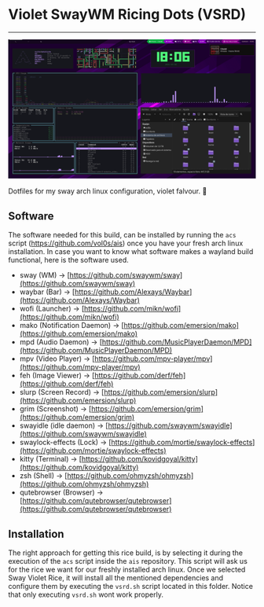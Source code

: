 # Violet SwayWM Ricing Dots (VSRD) 
---

![Screenshot](https://github.com/vol0s/sway-violet-rice/blob/main/desktop.png)

Dotfiles for my sway arch linux configuration, violet falvour. :rice_ball:

## Software

The software needed for this build, can be installed by running the `acs` script (https://github.com/vol0s/ais) once you have your fresh arch linux installation.
In case you want to know what software makes a wayland build functional, here is the software used.

- sway (WM) -> [https://github.com/swaywm/sway](https://github.com/swaywm/sway)
- waybar (Bar) -> [https://github.com/Alexays/Waybar](https://github.com/Alexays/Waybar)
- wofi (Launcher) -> [https://github.com/mikn/wofi](https://github.com/mikn/wofi)
- mako (Notification Daemon) -> [https://github.com/emersion/mako](https://github.com/emersion/mako)
- mpd (Audio Daemon) -> [https://github.com/MusicPlayerDaemon/MPD](https://github.com/MusicPlayerDaemon/MPD)
- mpv (Video Player) -> [https://github.com/mpv-player/mpv](https://github.com/mpv-player/mpv)
- feh (Image Viewer) -> [https://github.com/derf/feh](https://github.com/derf/feh)
- slurp (Screen Record) -> [https://github.com/emersion/slurp](https://github.com/emersion/slurp)
- grim (Screenshot) -> [https://github.com/emersion/grim](https://github.com/emersion/grim)
- swayidle (idle daemon) -> [https://github.com/swaywm/swayidle](https://github.com/swaywm/swayidle)
- swaylock-effects (Lock) -> [https://github.com/mortie/swaylock-effects](https://github.com/mortie/swaylock-effects)
- kitty (Terminal) -> [https://github.com/kovidgoyal/kitty](https://github.com/kovidgoyal/kitty)
- zsh (Shell) -> [https://github.com/ohmyzsh/ohmyzsh](https://github.com/ohmyzsh/ohmyzsh)
- qutebrowser (Browser) -> [https://github.com/qutebrowser/qutebrowser](https://github.com/qutebrowser/qutebrowser)

## Installation

The right approach for getting this rice build, is by selecting it during the execution of the `acs` script inside the `ais` repository. This script will ask us for the rice we want for our freshly installed arch linux. Once we selected Sway Violet Rice, it will install all the mentioned dependencies and configure them by executing the `vsrd.sh` script located in this folder. Notice that only executing `vsrd.sh` wont work properly.